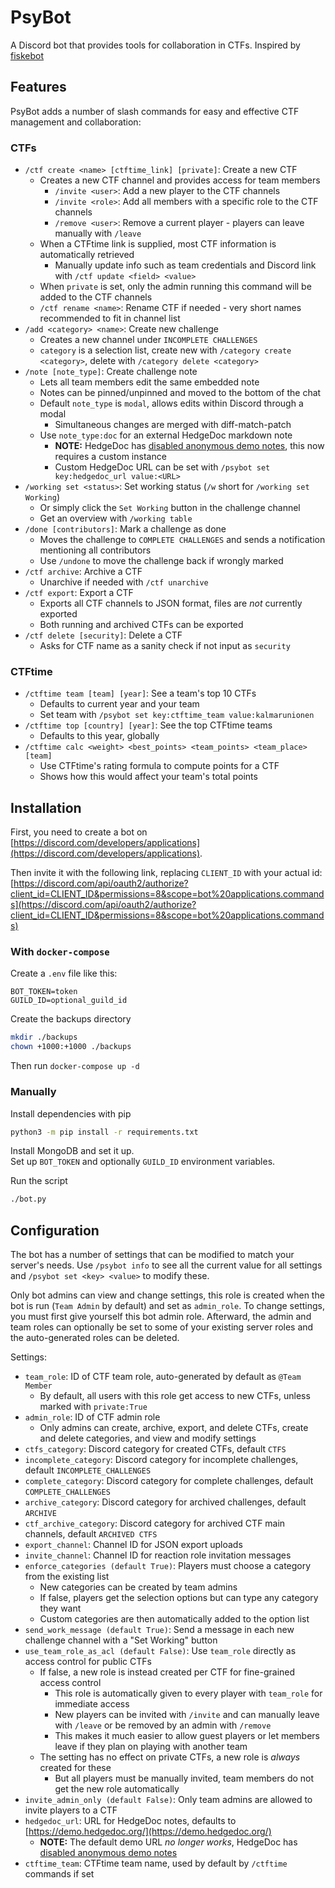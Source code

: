 # PsyBot

A Discord bot that provides tools for collaboration in CTFs. Inspired by [fiskebot](https://github.com/ekofiskctf/fiskebot)

## Features

PsyBot adds a number of slash commands for easy and effective CTF management and collaboration:

### CTFs

* `/ctf create <name> [ctftime_link] [private]`: Create a new CTF
  * Creates a new CTF channel and provides access for team members
    * `/invite <user>`: Add a new player to the CTF channels
    * `/invite <role>`: Add all members with a specific role to the CTF channels
    * `/remove <user>`: Remove a current player - players can leave manually with `/leave`
  * When a CTFtime link is supplied, most CTF information is automatically retrieved
    * Manually update info such as team credentials and Discord link with `/ctf update <field> <value>`
  * When `private` is set, only the admin running this command will be added to the CTF channels
  * `/ctf rename <name>`: Rename CTF if needed - very short names recommended to fit in channel list
* `/add <category> <name>`: Create new challenge
  * Creates a new channel under `INCOMPLETE CHALLENGES`
  * `category` is a selection list, create new with `/category create <category>`, delete with `/category delete <category>`
* `/note [note_type]`: Create challenge note
  * Lets all team members edit the same embedded note
  * Notes can be pinned/unpinned and moved to the bottom of the chat
  * Default `note_type` is `modal`, allows edits within Discord through a modal
    * Simultaneous changes are merged with diff-match-patch
  * Use `note_type:doc` for an external HedgeDoc markdown note
    * **NOTE:** HedgeDoc has [disabled anonymous demo notes](https://community.hedgedoc.org/t/no-more-anonymous-usage-of-demo-instance/1634), this now requires a custom instance
    * Custom HedgeDoc URL can be set with `/psybot set key:hedgedoc_url value:<URL>`
* `/working set <status>`: Set working status (`/w` short for `/working set Working`)
  * Or simply click the `Set Working` button in the challenge channel
  * Get an overview with `/working table`
* `/done [contributors]`: Mark a challenge as done
  * Moves the challenge to `COMPLETE CHALLENGES` and sends a notification mentioning all contributors
  * Use `/undone` to move the challenge back if wrongly marked
* `/ctf archive`: Archive a CTF
  * Unarchive if needed with `/ctf unarchive`
* `/ctf export`: Export a CTF
  * Exports all CTF channels to JSON format, files are *not* currently exported
  * Both running and archived CTFs can be exported
* `/ctf delete [security]`: Delete a CTF
  * Asks for CTF name as a sanity check if not input as `security`

### CTFtime

* `/ctftime team [team] [year]`: See a team's top 10 CTFs
  * Defaults to current year and your team
  * Set team with `/psybot set key:ctftime_team value:kalmarunionen`
* `/ctftime top [country] [year]`: See the top CTFtime teams
  * Defaults to this year, globally
* `/ctftime calc <weight> <best_points> <team_points> <team_place> [team]`
  * Use CTFtime's rating formula to compute points for a CTF
  * Shows how this would affect your team's total points

## Installation
First, you need to create a bot on [https://discord.com/developers/applications](https://discord.com/developers/applications).

Then invite it with the following link, replacing `CLIENT_ID` with your actual id:
[https://discord.com/api/oauth2/authorize?client_id=CLIENT_ID&permissions=8&scope=bot%20applications.commands](https://discord.com/api/oauth2/authorize?client_id=CLIENT_ID&permissions=8&scope=bot%20applications.commands)

### With `docker-compose`
Create a `.env` file like this:
```
BOT_TOKEN=token
GUILD_ID=optional_guild_id
```
Create the backups directory
```sh
mkdir ./backups
chown +1000:+1000 ./backups
```
Then run `docker-compose up -d`

### Manually
Install dependencies with pip
```sh
python3 -m pip install -r requirements.txt
```
Install MongoDB and set it up. \
Set up `BOT_TOKEN` and optionally `GUILD_ID` environment variables.

Run the script
```sh
./bot.py
```


## Configuration

The bot has a number of settings that can be modified to match your server's needs.
Use `/psybot info` to see all the current value for all settings and `/psybot set <key> <value>` to modify these.

Only bot admins can view and change settings, this role is created when the bot is run (`Team Admin` by default) and set as `admin_role`.
To change settings, you must first give yourself this bot admin role.
Afterward, the admin and team roles can optionally be set to some of your existing server roles and the auto-generated roles can be deleted.

Settings:

* `team_role`: ID of CTF team role, auto-generated by default as `@Team Member`
  * By default, all users with this role get access to new CTFs, unless marked with `private:True`
* `admin_role`: ID of CTF admin role
  * Only admins can create, archive, export, and delete CTFs, create and delete categories, and view and modify settings
* `ctfs_category`: Discord category for created CTFs, default `CTFS`
* `incomplete_category`: Discord category for incomplete challenges, default `INCOMPLETE_CHALLENGES`
* `complete_category`: Discord category for complete challenges, default `COMPLETE_CHALLENGES`
* `archive_category`: Discord category for archived challenges, default `ARCHIVE`
* `ctf_archive_category`: Discord category for archived CTF main channels, default `ARCHIVED CTFS`
* `export_channel`: Channel ID for JSON export uploads
* `invite_channel`: Channel ID for reaction role invitation messages
* `enforce_categories (default True)`: Players must choose a category from the existing list
  * New categories can be created by team admins
  * If false, players get the selection options but can type any category they want
  * Custom categories are then automatically added to the option list
* `send_work_message (default True)`: Send a message in each new challenge channel with a "Set Working" button
* `use_team_role_as_acl (default False)`: Use `team_role` directly as access control for public CTFs
  * If false, a new role is instead created per CTF for fine-grained access control
    * This role is automatically given to every player with `team_role` for immediate access
    * New players can be invited with `/invite` and can manually leave with `/leave` or be removed by an admin with `/remove`
    * This makes it much easier to allow guest players or let members leave if they plan on playing with another team
  * The setting has no effect on private CTFs, a new role is *always* created for these
    * But all players must be manually invited, team members do not get the new role automatically
* `invite_admin_only (default False)`: Only team admins are allowed to invite players to a CTF
* `hedgedoc_url`: URL for HedgeDoc notes, defaults to [https://demo.hedgedoc.org/](https://demo.hedgedoc.org/)
  * **NOTE:** The default demo URL *no longer works*, HedgeDoc has [disabled anonymous demo notes](https://community.hedgedoc.org/t/no-more-anonymous-usage-of-demo-instance/1634)
* `ctftime_team`: CTFtime team name, used by default by `/ctftime` commands if set
